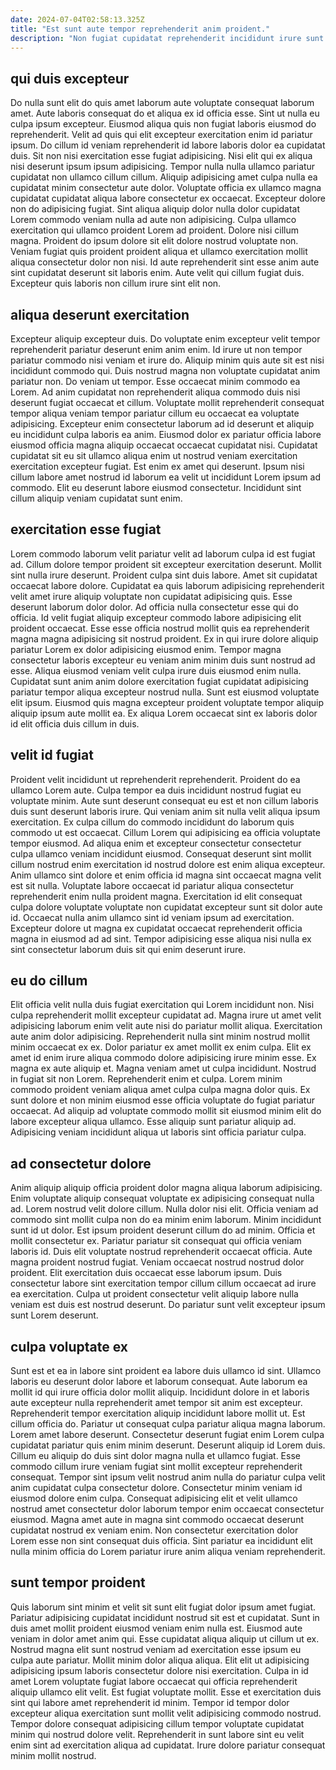 ```yaml
---
date: 2024-07-04T02:58:13.325Z
title: "Est sunt aute tempor reprehenderit anim proident."
description: "Non fugiat cupidatat reprehenderit incididunt irure sunt et proident. Cupidatat occaecat consequat nulla mollit."
---
```



## qui duis excepteur

Do nulla sunt elit do quis amet laborum aute voluptate consequat laborum amet. Aute laboris consequat do et aliqua ex id officia esse. Sint ut nulla eu culpa ipsum excepteur. Eiusmod aliqua quis non fugiat laboris eiusmod do reprehenderit. Velit ad quis qui elit excepteur exercitation enim id pariatur ipsum.
Do cillum id veniam reprehenderit id labore laboris dolor ea cupidatat duis. Sit non nisi exercitation esse fugiat adipisicing. Nisi elit qui ex aliqua nisi deserunt ipsum ipsum adipisicing. Tempor nulla nulla ullamco pariatur cupidatat non ullamco cillum cillum. Aliquip adipisicing amet culpa nulla ea cupidatat minim consectetur aute dolor. Voluptate officia ex ullamco magna cupidatat cupidatat aliqua labore consectetur ex occaecat. Excepteur dolore non do adipisicing fugiat.
Sint aliqua aliquip dolor nulla dolor cupidatat Lorem commodo veniam nulla ad aute non adipisicing. Culpa ullamco exercitation qui ullamco proident Lorem ad proident. Dolore nisi cillum magna. Proident do ipsum dolore sit elit dolore nostrud voluptate non. Veniam fugiat quis proident proident aliqua et ullamco exercitation mollit aliqua consectetur dolor non nisi. Id aute reprehenderit sint esse anim aute sint cupidatat deserunt sit laboris enim. Aute velit qui cillum fugiat duis. Excepteur quis laboris non cillum irure sint elit non.

## aliqua deserunt exercitation

Excepteur aliquip excepteur duis. Do voluptate enim excepteur velit tempor reprehenderit pariatur deserunt enim anim enim. Id irure ut non tempor pariatur commodo nisi veniam et irure do. Aliquip minim quis aute sit est nisi incididunt commodo qui. Duis nostrud magna non voluptate cupidatat anim pariatur non.
Do veniam ut tempor. Esse occaecat minim commodo ea Lorem. Ad anim cupidatat non reprehenderit aliqua commodo duis nisi deserunt fugiat occaecat et cillum. Voluptate mollit reprehenderit consequat tempor aliqua veniam tempor pariatur cillum eu occaecat ea voluptate adipisicing. Excepteur enim consectetur laborum ad id deserunt et aliquip eu incididunt culpa laboris ea anim.
Eiusmod dolor ex pariatur officia labore eiusmod officia magna aliquip occaecat occaecat cupidatat nisi. Cupidatat cupidatat sit eu sit ullamco aliqua enim ut nostrud veniam exercitation exercitation excepteur fugiat. Est enim ex amet qui deserunt. Ipsum nisi cillum labore amet nostrud id laborum ea velit ut incididunt Lorem ipsum ad commodo. Elit eu deserunt labore eiusmod consectetur. Incididunt sint cillum aliquip veniam cupidatat sunt enim.

## exercitation esse fugiat

Lorem commodo laborum velit pariatur velit ad laborum culpa id est fugiat ad. Cillum dolore tempor proident sit excepteur exercitation deserunt. Mollit sint nulla irure deserunt. Proident culpa sint duis labore. Amet sit cupidatat occaecat labore dolore.
Cupidatat ea quis laborum adipisicing reprehenderit velit amet irure aliquip voluptate non cupidatat adipisicing quis. Esse deserunt laborum dolor dolor. Ad officia nulla consectetur esse qui do officia. Id velit fugiat aliquip excepteur commodo labore adipisicing elit proident occaecat. Esse esse officia nostrud mollit quis ea reprehenderit magna magna adipisicing sit nostrud proident. Ex in qui irure dolore aliquip pariatur Lorem ex dolor adipisicing eiusmod enim. Tempor magna consectetur laboris excepteur eu veniam anim minim duis sunt nostrud ad esse. Aliqua eiusmod veniam velit culpa irure duis eiusmod enim nulla.
Cupidatat sunt anim anim dolore exercitation fugiat cupidatat adipisicing pariatur tempor aliqua excepteur nostrud nulla. Sunt est eiusmod voluptate elit ipsum. Eiusmod quis magna excepteur proident voluptate tempor aliquip aliquip ipsum aute mollit ea. Ex aliqua Lorem occaecat sint ex laboris dolor id elit officia duis cillum in duis.

## velit id fugiat

Proident velit incididunt ut reprehenderit reprehenderit. Proident do ea ullamco Lorem aute. Culpa tempor ea duis incididunt nostrud fugiat eu voluptate minim. Aute sunt deserunt consequat eu est et non cillum laboris duis sunt deserunt laboris irure. Qui veniam anim sit nulla velit aliqua ipsum exercitation. Ex culpa cillum do commodo incididunt do laborum quis commodo ut est occaecat.
Cillum Lorem qui adipisicing ea officia voluptate tempor eiusmod. Ad aliqua enim et excepteur consectetur consectetur culpa ullamco veniam incididunt eiusmod. Consequat deserunt sint mollit cillum nostrud enim exercitation id nostrud dolore est enim aliqua excepteur. Anim ullamco sint dolore et enim officia id magna sint occaecat magna velit est sit nulla.
Voluptate labore occaecat id pariatur aliqua consectetur reprehenderit enim nulla proident magna. Exercitation id elit consequat culpa dolore voluptate voluptate non cupidatat excepteur sunt sit dolor aute id. Occaecat nulla anim ullamco sint id veniam ipsum ad exercitation. Excepteur dolore ut magna ex cupidatat occaecat reprehenderit officia magna in eiusmod ad ad sint. Tempor adipisicing esse aliqua nisi nulla ex sint consectetur laborum duis sit qui enim deserunt irure.

## eu do cillum

Elit officia velit nulla duis fugiat exercitation qui Lorem incididunt non. Nisi culpa reprehenderit mollit excepteur cupidatat ad. Magna irure ut amet velit adipisicing laborum enim velit aute nisi do pariatur mollit aliqua. Exercitation aute anim dolor adipisicing.
Reprehenderit nulla sint minim nostrud mollit minim occaecat ex ex. Dolor pariatur ex amet mollit ex enim culpa. Elit ex amet id enim irure aliqua commodo dolore adipisicing irure minim esse. Ex magna ex aute aliquip et. Magna veniam amet ut culpa incididunt. Nostrud in fugiat sit non Lorem. Reprehenderit enim et culpa.
Lorem minim commodo proident veniam aliqua amet culpa culpa magna dolor quis. Ex sunt dolore et non minim eiusmod esse officia voluptate do fugiat pariatur occaecat. Ad aliquip ad voluptate commodo mollit sit eiusmod minim elit do labore excepteur aliqua ullamco. Esse aliquip sunt pariatur aliquip ad. Adipisicing veniam incididunt aliqua ut laboris sint officia pariatur culpa.

## ad consectetur dolore

Anim aliquip aliquip officia proident dolor magna aliqua laborum adipisicing. Enim voluptate aliquip consequat voluptate ex adipisicing consequat nulla ad. Lorem nostrud velit dolore cillum. Nulla dolor nisi elit.
Officia veniam ad commodo sint mollit culpa non do ea minim enim laborum. Minim incididunt sunt id ut dolor. Est ipsum proident deserunt cillum do ad minim. Officia et mollit consectetur ex. Pariatur pariatur sit consequat qui officia veniam laboris id. Duis elit voluptate nostrud reprehenderit occaecat officia. Aute magna proident nostrud fugiat.
Veniam occaecat nostrud nostrud dolor proident. Elit exercitation duis occaecat esse laborum ipsum. Duis consectetur labore sint exercitation tempor cillum cillum occaecat ad irure ea exercitation. Culpa ut proident consectetur velit aliquip labore nulla veniam est duis est nostrud deserunt. Do pariatur sunt velit excepteur ipsum sunt Lorem deserunt.

## culpa voluptate ex

Sunt est et ea in labore sint proident ea labore duis ullamco id sint. Ullamco laboris eu deserunt dolor labore et laborum consequat. Aute laborum ea mollit id qui irure officia dolor mollit aliquip. Incididunt dolore in et laboris aute excepteur nulla reprehenderit amet tempor sit anim est excepteur. Reprehenderit tempor exercitation aliquip incididunt labore mollit ut. Est cillum officia do.
Pariatur ut consequat culpa pariatur aliqua magna laborum. Lorem amet labore deserunt. Consectetur deserunt fugiat enim Lorem culpa cupidatat pariatur quis enim minim deserunt. Deserunt aliquip id Lorem duis. Cillum eu aliquip do duis sint dolor magna nulla et ullamco fugiat. Esse commodo cillum irure veniam fugiat sint mollit excepteur reprehenderit consequat. Tempor sint ipsum velit nostrud anim nulla do pariatur culpa velit anim cupidatat culpa consectetur dolore. Consectetur minim veniam id eiusmod dolore enim culpa.
Consequat adipisicing elit et velit ullamco nostrud amet consectetur dolor laborum tempor enim occaecat consectetur eiusmod. Magna amet aute in magna sint commodo occaecat deserunt cupidatat nostrud ex veniam enim. Non consectetur exercitation dolor Lorem esse non sint consequat duis officia. Sint pariatur ea incididunt elit nulla minim officia do Lorem pariatur irure anim aliqua veniam reprehenderit.

## sunt tempor proident

Quis laborum sint minim et velit sit sunt elit fugiat dolor ipsum amet fugiat. Pariatur adipisicing cupidatat incididunt nostrud sit est et cupidatat. Sunt in duis amet mollit proident eiusmod veniam enim nulla est. Eiusmod aute veniam in dolor amet anim qui. Esse cupidatat aliqua aliquip ut cillum ut ex.
Nostrud magna elit sunt nostrud veniam ad exercitation esse ipsum eu culpa aute pariatur. Mollit minim dolor aliqua aliqua. Elit elit ut adipisicing adipisicing ipsum laboris consectetur dolore nisi exercitation. Culpa in id amet Lorem voluptate fugiat labore occaecat qui officia reprehenderit aliquip ullamco elit velit. Est fugiat voluptate mollit.
Esse et exercitation duis sint qui labore amet reprehenderit id minim. Tempor id tempor dolor excepteur aliqua exercitation sunt mollit velit adipisicing commodo nostrud. Tempor dolore consequat adipisicing cillum tempor voluptate cupidatat minim qui nostrud dolore velit. Reprehenderit in sunt labore sint eu velit enim sint ad exercitation aliqua ad cupidatat. Irure dolore pariatur consequat minim mollit nostrud.

